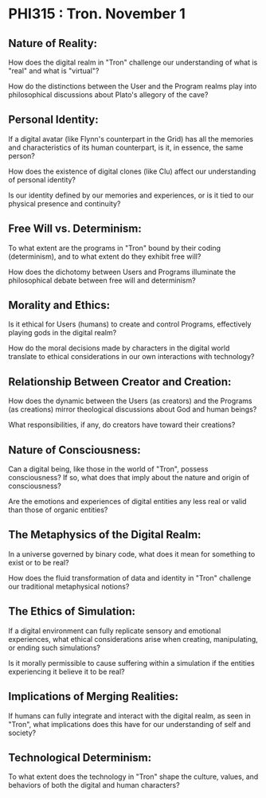 # PHI315 : Tron. November 1

## Nature of Reality:

How does the digital realm in "Tron" challenge our understanding of what is "real" and what is "virtual"?

How do the distinctions between the User and the Program realms play into philosophical discussions about Plato's allegory of the cave?

## Personal Identity:

If a digital avatar (like Flynn's counterpart in the Grid) has all the memories and characteristics of its human counterpart, is it, in essence, the same person?

How does the existence of digital clones (like Clu) affect our understanding of personal identity?

Is our identity defined by our memories and experiences, or is it tied to our physical presence and continuity?

## Free Will vs. Determinism:

To what extent are the programs in "Tron" bound by their coding (determinism), and to what extent do they exhibit free will?

How does the dichotomy between Users and Programs illuminate the philosophical debate between free will and determinism?

## Morality and Ethics:

Is it ethical for Users (humans) to create and control Programs, effectively playing gods in the digital realm?

How do the moral decisions made by characters in the digital world translate to ethical considerations in our own interactions with technology?

## Relationship Between Creator and Creation:

How does the dynamic between the Users (as creators) and the Programs (as creations) mirror theological discussions about God and human beings?

What responsibilities, if any, do creators have toward their creations?

## Nature of Consciousness:

Can a digital being, like those in the world of "Tron", possess consciousness? If so, what does that imply about the nature and origin of consciousness?

Are the emotions and experiences of digital entities any less real or valid than those of organic entities?

## The Metaphysics of the Digital Realm:

In a universe governed by binary code, what does it mean for something to exist or to be real?

How does the fluid transformation of data and identity in "Tron" challenge our traditional metaphysical notions?

## The Ethics of Simulation:

If a digital environment can fully replicate sensory and emotional experiences, what ethical considerations arise when creating, manipulating, or ending such simulations?

Is it morally permissible to cause suffering within a simulation if the entities experiencing it believe it to be real?


## Implications of Merging Realities:

If humans can fully integrate and interact with the digital realm, as seen in "Tron", what implications does this have for our understanding of self and society?

## Technological Determinism:

To what extent does the technology in "Tron" shape the culture, values, and behaviors of both the digital and human characters?
